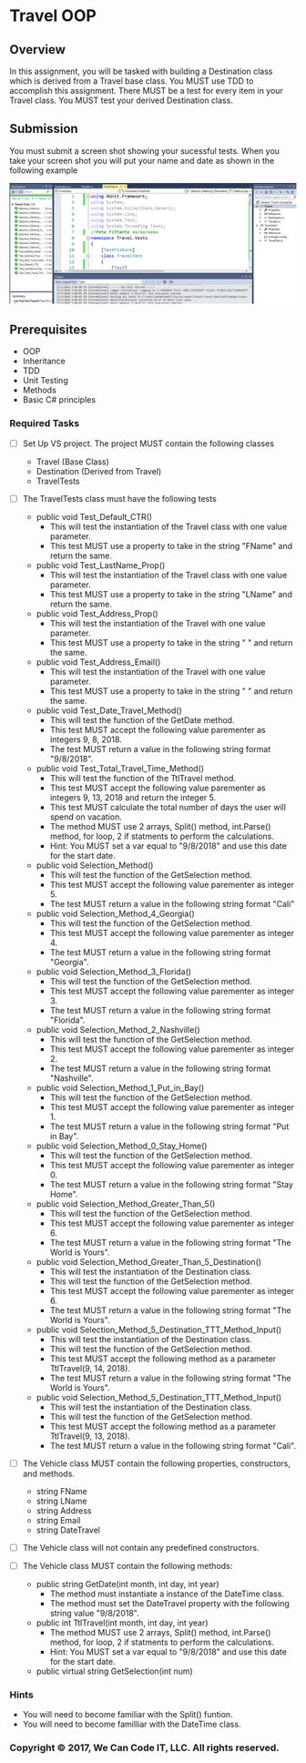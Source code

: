 
# Travel OOP

## Overview

In this assignment, you will be tasked with building a Destination class which is derived from a Travel base class. You MUST use TDD to accomplish this assignment. 
There MUST be a test for every item in your Travel class. You MUST test your derived Destination class.

## Submission

You must submit a screen shot showing your sucessful tests. When you take your screen shot you will put your name and date as shown in the following example

![Submission Screen Shot](Submissionexample2.png)

## Prerequisites
- OOP
- Inheritance
- TDD
- Unit Testing
- Methods
- Basic C# principles

### Required Tasks

- [ ] Set Up VS project. The project MUST contain the following classes
	- Travel (Base Class)
	- Destination (Derived from Travel)
	- TravelTests

        
- [ ] The TravelTests class must have the following tests
	- public void Test_Default_CTR()
		- This will test the instantiation of the Travel class with one value parameter.
		- This test MUST use a property to take in the string "FName" and return the same.
	- public void Test_LastName_Prop()
		- This will test the instantiation of the Travel class with one value parameter.
		- This test MUST use a property to take in the string "LName" and return the same.
	- public void Test_Address_Prop()
		- This will test the instantiation of the Travel with one value parameter.
		- This test MUST use a property to take in the string " " and return the same.
	- public void Test_Address_Email()
		- This will test the instantiation of the Travel with one value parameter.
		- This test MUST use a property to take in the string " " and return the same.
	- public void Test_Date_Travel_Method()
		- This will test the function of the GetDate method.
		- This test MUST accept the following value parementer as integers 9, 8, 2018.
		- The test MUST return a value in the following string format "9/8/2018".
	- public void Test_Total_Travel_Time_Method()
		- This will test the function of the TtlTravel method.
		- This test MUST accept the following value parementer as integers 9, 13, 2018 and return the integer 5.
		- This test MUST calculate the total number of days the user will spend on vacation.
		- The method MUST use 2 arrays, Split() method, int.Parse() method, for loop, 2 if statments to perform the calculations.
		- Hint: You MUST set a var equal to "9/8/2018" and use this date for the start date.
	- public void Selection_Method()
		- This will test the function of the GetSelection method.
		- This test MUST accept the following value parementer as integer 5.
		- The test MUST return a value in the following string format "Cali"
    - public void Selection_Method_4_Georgia()
		- This will test the function of the GetSelection method.
		- This test MUST accept the following value parementer as integer 4.
		- The test MUST return a value in the following string format "Georgia".
	- public void Selection_Method_3_Florida()
		- This will test the function of the GetSelection method.
		- This test MUST accept the following value parementer as integer 3.
		- The test MUST return a value in the following string format "Florida".
	- public void Selection_Method_2_Nashville()
		- This will test the function of the GetSelection method.
		- This test MUST accept the following value parementer as integer 2.
		- The test MUST return a value in the following string format "Nashville".
	- public void Selection_Method_1_Put_in_Bay()
		- This will test the function of the GetSelection method.
		- This test MUST accept the following value parementer as integer 1.
		- The test MUST return a value in the following string format "Put in Bay".
	- public void Selection_Method_0_Stay_Home()
		- This will test the function of the GetSelection method.
		- This test MUST accept the following value parementer as integer 0.
		- The test MUST return a value in the following string format "Stay Home".
	- public void Selection_Method_Greater_Than_5()
		- This will test the function of the GetSelection method.
		- This test MUST accept the following value parementer as integer 6.
		- The test MUST return a value in the following string format "The World is Yours".
	- public void Selection_Method_Greater_Than_5_Destination()
		- This will test the instantiation of the Destination class.
		- This will test the function of the GetSelection method.
		- This test MUST accept the following value parementer as integer 6.
		- The test MUST return a value in the following string format "The World is Yours".
	- public void Selection_Method_5_Destination_TTT_Method_Input()
		- This will test the instantiation of the Destination class.
		- This will test the function of the GetSelection method.
		- This test MUST accept the following method as a parameter TtlTravel(9, 14, 2018).
		- The test MUST return a value in the following string format "The World is Yours".
	- public void Selection_Method_5_Destination_TTT_Method_Input()
		- This will test the instantiation of the Destination class.
		- This will test the function of the GetSelection method.
		- This test MUST accept the following method as a parameter TtlTravel(9, 13, 2018).
		- The test MUST return a value in the following string format "Cali".

- [ ] The Vehicle class MUST contain the following properties, constructors, and methods.
	- string FName
	- string LName
	- string Address
	- string Email
	- string DateTravel

- [ ] The Vehicle class will not contain any predefined constructors.
	

- [ ] The Vehicle class MUST contain the following methods:
    - public string GetDate(int month, int day, int year)
		- The method must instantiate a instance of the DateTime class.
		- The method must set the DateTravel property with the following string value "9/8/2018".
    - public int TtlTravel(int month, int day, int year)
		- The method MUST use 2 arrays, Split() method, int.Parse() method, for loop, 2 if statments to perform the calculations.
		- Hint: You MUST set a var equal to "9/8/2018" and use this date for the start date.
	- public virtual string GetSelection(int num)

### Hints

- You will need to become familiar with the Split() funtion.
- You will need to become familliar with the DateTime class.

### Copyright &copy; 2017, We Can Code IT, LLC. All rights reserved.
